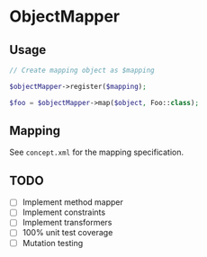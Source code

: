 # ObjectMapper

## Usage
```php
// Create mapping object as $mapping

$objectMapper->register($mapping);

$foo = $objectMapper->map($object, Foo::class);
```

## Mapping
See `concept.xml` for the mapping specification.

## TODO
- [ ] Implement method mapper
- [ ] Implement constraints
- [ ] Implement transformers
- [ ] 100% unit test coverage
- [ ] Mutation testing
